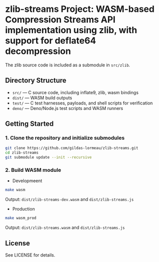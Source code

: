 # zlib-streams Project: WASM-based Compression Streams API implementation using zlib, with support for deflate64 decompression

The zlib source code is included as a submodule in `src/zlib`.

## Directory Structure

- `src/` — C source code, including inflate9, zlib, wasm bindings
- `dist/` — WASM build outputs
- `test/` — C test harnesses, payloads, and shell scripts for verification
- `deno/` — Deno/Node.js test scripts and WASM runners

## Getting Started

### 1. Clone the repository and initialize submodules
```sh
git clone https://github.com/gildas-lormeau/zlib-streams.git
cd zlib-streams
git submodule update --init --recursive
```

### 2. Build WASM module
- Developmeent
```sh
make wasm
```
Output: `dist/zlib-streams-dev.wasm` and `dist/zlib-streams.js`

- Production
```sh
make wasm_prod
```
Output: `dist/zlib-streams.wasm` and `dist/zlib-streams.js`

## License
See LICENSE for details.
